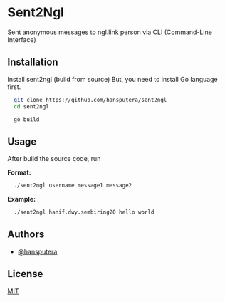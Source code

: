# Sent2Ngl

Sent anonymous messages to ngl.link person via CLI (Command-Line Interface)
## Installation

Install sent2ngl (build from source)
But, you need to install Go language first.

```bash
  git clone https://github.com/hansputera/sent2ngl
  cd sent2ngl

  go build
```
    
## Usage

After build the source code, run

**Format:**
```bash
  ./sent2ngl username message1 message2
```
**Example:**
```bash
  ./sent2ngl hanif.dwy.sembiring20 hello world
```


## Authors

- [@hansputera](https://github.com/hansputera)


## License

[MIT](https://choosealicense.com/licenses/mit/)

